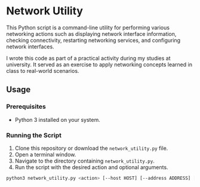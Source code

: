 # Network Utility

This Python script is a command-line utility for performing various networking actions such as displaying network interface information, checking connectivity, restarting networking services, and configuring network interfaces.

I wrote this code as part of a practical activity during my studies at university. It served as an exercise to apply networking concepts learned in class to real-world scenarios.

## Usage

### Prerequisites

- Python 3 installed on your system.

### Running the Script

1. Clone this repository or download the `network_utility.py` file.
2. Open a terminal window.
3. Navigate to the directory containing `network_utility.py`.
4. Run the script with the desired action and optional arguments.

```bash
python3 network_utility.py <action> [--host HOST] [--address ADDRESS] [--netmask NETMASK] [--interface INTERFACE]
